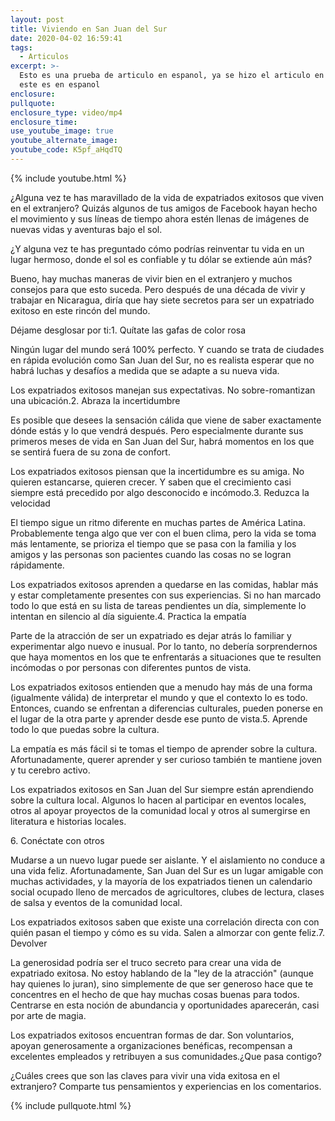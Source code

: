 ```yaml
---
layout: post
title: Viviendo en San Juan del Sur
date: 2020-04-02 16:59:41
tags:
  - Articulos
excerpt: >-
  Esto es una prueba de articulo en espanol, ya se hizo el articulo en ingles y
  este es en espanol
enclosure:
pullquote:
enclosure_type: video/mp4
enclosure_time:
use_youtube_image: true
youtube_alternate_image:
youtube_code: K5pf_aHqdTQ
---
```


{% include youtube.html %}

&iquest;Alguna vez te has maravillado de la vida de expatriados exitosos que viven en el extranjero? Quiz&aacute;s algunos de tus amigos de Facebook hayan hecho el movimiento y sus l&iacute;neas de tiempo ahora est&eacute;n llenas de im&aacute;genes de nuevas vidas y aventuras bajo el sol.

&iquest;Y alguna vez te has preguntado c&oacute;mo podr&iacute;as reinventar tu vida en un lugar hermoso, donde el sol es confiable y tu d&oacute;lar se extiende a&uacute;n m&aacute;s?

Bueno, hay muchas maneras de vivir bien en el extranjero y muchos consejos para que esto suceda. Pero despu&eacute;s de una d&eacute;cada de vivir y trabajar en Nicaragua, dir&iacute;a que hay siete secretos para ser un expatriado exitoso en este rinc&oacute;n del mundo.

D&eacute;jame desglosar por ti:1. Qu&iacute;tate las gafas de color rosa

Ning&uacute;n lugar del mundo ser&aacute; 100% perfecto. Y cuando se trata de ciudades en r&aacute;pida evoluci&oacute;n como San Juan del Sur, no es realista esperar que no habr&aacute; luchas y desaf&iacute;os a medida que se adapte a su nueva vida.

Los expatriados exitosos manejan sus expectativas. No sobre-romantizan una ubicaci&oacute;n.2. Abraza la incertidumbre

Es posible que desees la sensaci&oacute;n c&aacute;lida que viene de saber exactamente d&oacute;nde est&aacute;s y lo que vendr&aacute; despu&eacute;s. Pero especialmente durante sus primeros meses de vida en San Juan del Sur, habr&aacute; momentos en los que se sentir&aacute; fuera de su zona de confort.

Los expatriados exitosos piensan que la incertidumbre es su amiga. No quieren estancarse, quieren crecer. Y saben que el crecimiento casi siempre est&aacute; precedido por algo desconocido e inc&oacute;modo.3. Reduzca la velocidad

El tiempo sigue un ritmo diferente en muchas partes de Am&eacute;rica Latina. Probablemente tenga algo que ver con el buen clima, pero la vida se toma m&aacute;s lentamente, se prioriza el tiempo que se pasa con la familia y los amigos y las personas son pacientes cuando las cosas no se logran r&aacute;pidamente.

Los expatriados exitosos aprenden a quedarse en las comidas, hablar m&aacute;s y estar completamente presentes con sus experiencias. Si no han marcado todo lo que est&aacute; en su lista de tareas pendientes un d&iacute;a, simplemente lo intentan en silencio al d&iacute;a siguiente.4. Practica la empat&iacute;a

Parte de la atracci&oacute;n de ser un expatriado es dejar atr&aacute;s lo familiar y experimentar algo nuevo e inusual. Por lo tanto, no deber&iacute;a sorprendernos que haya momentos en los que te enfrentar&aacute;s a situaciones que te resulten inc&oacute;modas o por personas con diferentes puntos de vista.

Los expatriados exitosos entienden que a menudo hay m&aacute;s de una forma (igualmente v&aacute;lida) de interpretar el mundo y que el contexto lo es todo. Entonces, cuando se enfrentan a diferencias culturales, pueden ponerse en el lugar de la otra parte y aprender desde ese punto de vista.5. Aprende todo lo que puedas sobre la cultura.

La empat&iacute;a es m&aacute;s f&aacute;cil si te tomas el tiempo de aprender sobre la cultura. Afortunadamente, querer aprender y ser curioso tambi&eacute;n te mantiene joven y tu cerebro activo.

Los expatriados exitosos en San Juan del Sur siempre est&aacute;n aprendiendo sobre la cultura local. Algunos lo hacen al participar en eventos locales, otros al apoyar proyectos de la comunidad local y otros al sumergirse en literatura e historias locales.

6\. Con&eacute;ctate con otros

Mudarse a un nuevo lugar puede ser aislante. Y el aislamiento no conduce a una vida feliz. Afortunadamente, San Juan del Sur es un lugar amigable con muchas actividades, y la mayor&iacute;a de los expatriados tienen un calendario social ocupado lleno de mercados de agricultores, clubes de lectura, clases de salsa y eventos de la comunidad local.

Los expatriados exitosos saben que existe una correlaci&oacute;n directa con con qui&eacute;n pasan el tiempo y c&oacute;mo es su vida. Salen a almorzar con gente feliz.7. Devolver

La generosidad podr&iacute;a ser el truco secreto para crear una vida de expatriado exitosa. No estoy hablando de la "ley de la atracci&oacute;n" (aunque hay quienes lo juran), sino simplemente de que ser generoso hace que te concentres en el hecho de que hay muchas cosas buenas para todos. Centrarse en esta noci&oacute;n de abundancia y oportunidades aparecer&aacute;n, casi por arte de magia.

Los expatriados exitosos encuentran formas de dar. Son voluntarios, apoyan generosamente a organizaciones ben&eacute;ficas, recompensan a excelentes empleados y retribuyen a sus comunidades.&iquest;Que pasa contigo?

&iquest;Cu&aacute;les crees que son las claves para vivir una vida exitosa en el extranjero? Comparte tus pensamientos y experiencias en los comentarios.

{% include pullquote.html %}